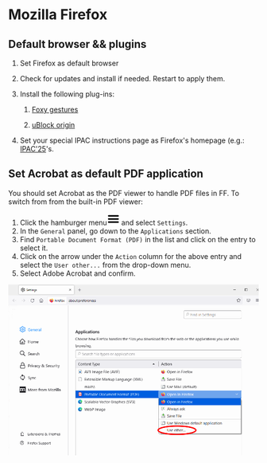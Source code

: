 # Mozilla Firefox

## Default browser && plugins

1. Set Firefox as default browser

2. Check for updates and install if needed. Restart to apply them.

3. Install the following plug-ins:
   
     1. [Foxy gestures](https://addons.mozilla.org/en-US/firefox/addon/foxy-gestures/)
   
     2. [uBlock origin](https://addons.mozilla.org/en-US/firefox/addon/ublock-origin/)

4. Set your special IPAC instructions page as Firefox's homepage (e.g.: [IPAC'25](https://ipac-docs.jacow.org/PaperEditing/IPACs/IPAC25/)'s.

## Set Acrobat as default PDF application

You should set Acrobat as the PDF viewer to handle PDF files in FF. To switch from from the built-in PDF viewer: 

1. Click the hamburger menu![](img/hamburger-menu.png) and select `Settings`. 
2. In the `General` panel, go down to the `Applications` section. 
3. Find `Portable Document Format (PDF)` in the list and click on the entry to select it. 
4. Click on the arrow under the `Action` column for the above entry and select the `User other...` from the drop-down menu.
5. Select Adobe Acrobat and confirm.

![](img/firefox-pdf-application.png)
